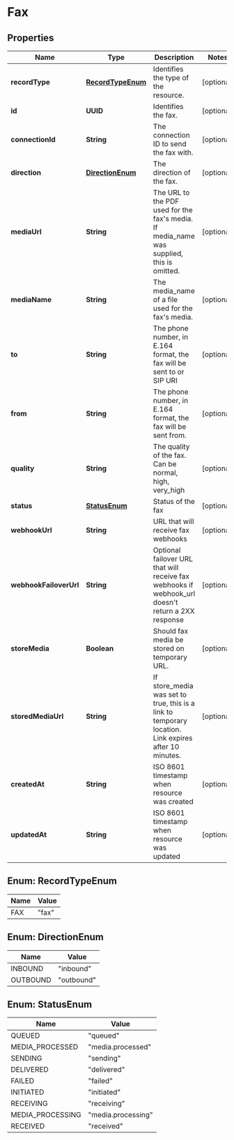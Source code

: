 

# Fax


## Properties

Name | Type | Description | Notes
------------ | ------------- | ------------- | -------------
**recordType** | [**RecordTypeEnum**](#RecordTypeEnum) | Identifies the type of the resource. |  [optional]
**id** | **UUID** | Identifies the fax. |  [optional]
**connectionId** | **String** | The connection ID to send the fax with. |  [optional]
**direction** | [**DirectionEnum**](#DirectionEnum) | The direction of the fax. |  [optional]
**mediaUrl** | **String** | The URL to the PDF used for the fax&#39;s media. If media_name was supplied, this is omitted. |  [optional]
**mediaName** | **String** | The media_name of a file used for the fax&#39;s media. |  [optional]
**to** | **String** | The phone number, in E.164 format, the fax will be sent to or SIP URI |  [optional]
**from** | **String** | The phone number, in E.164 format, the fax will be sent from. |  [optional]
**quality** | **String** | The quality of the fax. Can be normal, high, very_high |  [optional]
**status** | [**StatusEnum**](#StatusEnum) | Status of the fax |  [optional]
**webhookUrl** | **String** | URL that will receive fax webhooks |  [optional]
**webhookFailoverUrl** | **String** | Optional failover URL that will receive fax webhooks if webhook_url doesn&#39;t return a 2XX response |  [optional]
**storeMedia** | **Boolean** | Should fax media be stored on temporary URL. |  [optional]
**storedMediaUrl** | **String** | If store_media was set to true, this is a link to temporary location. Link expires after 10 minutes. |  [optional]
**createdAt** | **String** | ISO 8601 timestamp when resource was created |  [optional]
**updatedAt** | **String** | ISO 8601 timestamp when resource was updated |  [optional]



## Enum: RecordTypeEnum

Name | Value
---- | -----
FAX | &quot;fax&quot;



## Enum: DirectionEnum

Name | Value
---- | -----
INBOUND | &quot;inbound&quot;
OUTBOUND | &quot;outbound&quot;



## Enum: StatusEnum

Name | Value
---- | -----
QUEUED | &quot;queued&quot;
MEDIA_PROCESSED | &quot;media.processed&quot;
SENDING | &quot;sending&quot;
DELIVERED | &quot;delivered&quot;
FAILED | &quot;failed&quot;
INITIATED | &quot;initiated&quot;
RECEIVING | &quot;receiving&quot;
MEDIA_PROCESSING | &quot;media.processing&quot;
RECEIVED | &quot;received&quot;



